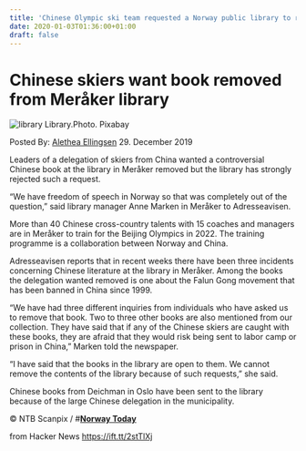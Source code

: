 ```yaml
---
title: 'Chinese Olympic ski team requested a Norway public library to remove books'
date: 2020-01-03T01:36:00+01:00
draft: false
---
```


Chinese skiers want book removed from Meråker library
=====================================================

![library](https://cdn.shortpixel.ai/client/q_glossy,ret_img,w_600,h_400/https://norwaytoday.info/wp-content/uploads/2019/12/library-2607146_960_720.jpg) Library.Photo. Pixabay

Posted By: [Alethea Ellingsen](https://norwaytoday.info/author/alethea-ellignsen/) 29\. December 2019

Leaders of a delegation of skiers from China wanted a controversial Chinese book at the library in Meråker removed but the library has strongly rejected such a request.

“We have freedom of speech in Norway so that was completely out of the question,” said library manager Anne Marken in Meråker to Adresseavisen.

More than 40 Chinese cross-country talents with 15 coaches and managers are in Meråker to train for the Beijing Olympics in 2022. The training programme is a collaboration between Norway and China.

Adresseavisen reports that in recent weeks there have been three incidents concerning Chinese literature at the library in Meråker. Among the books the delegation wanted removed is one about the Falun Gong movement that has been banned in China since 1999.

“We have had three different inquiries from individuals who have asked us to remove that book. Two to three other books are also mentioned from our  collection. They have said that if any of the Chinese skiers are caught with these books, they are afraid that they would risk being sent to labor camp or prison in China,” Marken told the newspaper.

“I have said that the books in the library are open to them. We cannot remove the contents of the library because of such requests,” she said.

Chinese books from Deichman in Oslo have been sent to the library because of the large Chinese delegation in the municipality.

© NTB Scanpix / #**[Norway Today](https://norwaytoday.info/tips-us/)**

  
  
from Hacker News https://ift.tt/2stTlXj
